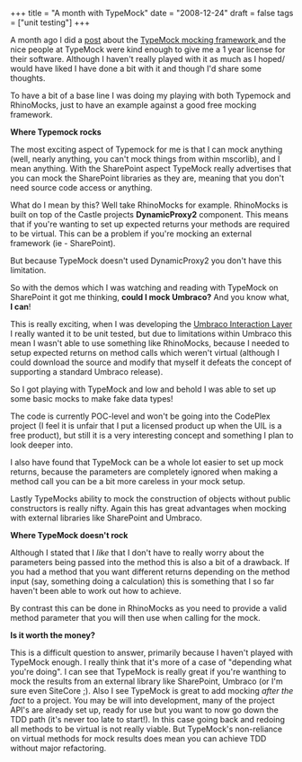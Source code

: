 +++
title = "A month with TypeMock"
date = "2008-12-24"
draft = false
tags = ["unit testing"]
+++

<p>
A month ago I did a <a href="/web/20090127032545/http://www.aaron-powell.com:80/blog.aspx?id=1291" target="_blank">post</a> about the <a href="https://web.archive.org/web/20090127032545/http://www.typemock.com/" target="_blank">TypeMock mocking framework </a>and the nice people at TypeMock were kind enough to give me a 1 year license for their software. Although I haven't really played with it as much as I hoped/ would have liked I have done a bit with it and though I'd share some thoughts.
</p>
<p>
To have a bit of a base line I was doing my playing with both Typemock and RhinoMocks, just to have an example against a good free mocking framework.
</p>
<p>
<strong><span>Where Typemock rocks</span></strong>
</p>
<p>
The most exciting aspect of Typemock for me is that I can <span>mock anything</span> (well, nearly anything, you can't mock things from within mscorlib), and I mean anything. With the SharePoint aspect TypeMock really advertises that you can mock the SharePoint libraries <span>as they are, </span>meaning that you don't need source code access or anything.
</p>
<p>
What do I mean by this? Well take RhinoMocks for example. RhinoMocks is built on top of the Castle projects <strong><span>DynamicProxy2</span></strong> component. This means that if you're wanting to set up expected returns your methods are required to be <span>virtual</span>. This can be a problem if you're mocking an external framework (ie - SharePoint).
</p>
<p>
But because TypeMock doesn't used DynamicProxy2 you don't have this limitation.&nbsp;
</p>
<p>
So with the demos which I was watching and reading with TypeMock on SharePoint it got me thinking, <strong><span>could I mock Umbraco?</span></strong> And you know what, <strong>I<span> can</span></strong>!
</p>
<p>
This is really exciting, when I was developing the <a href="http://www.codeplex.com/uil" target="_blank">Umbraco Interaction Layer</a> I really wanted it to be unit tested, but due to limitations within Umbraco this mean I wasn't able to use something like RhinoMocks, because I needed to setup expected returns on method calls which weren't virtual (although I could download the source and modify that myself it defeats the concept of supporting a standard Umbraco release).
</p>
<p>
So I got playing with TypeMock and low and behold I was able to set up some basic mocks to make fake data types!
</p>
<p>
The code is currently POC-level and <span>won't</span> be going into the CodePlex project (I feel it is unfair that I put a licensed product up when the UIL is a free product), but still it is a very interesting concept and something I plan to look deeper into.
</p>
<p>
I also have found that TypeMock can be a whole lot easier to set up mock returns, because the parameters are completely ignored when making a method call you can be a bit more careless in your mock setup.&nbsp;
</p>
<p>
Lastly TypeMocks ability to mock the construction of objects without public constructors is really nifty. Again this has great advantages when mocking with external libraries like SharePoint and Umbraco. 
</p>
<p>
<strong>Where TypeMock doesn't rock</strong>
</p>
<p>
Although I stated that I <em>like</em> that I don't have to really worry about the parameters being passed into the method this is also a bit of a drawback. If you had a method that you want different returns depending on the method input (say, something doing a calculation) this is something that I so far haven't been able to work out how to achieve.
</p>
<p>
By contrast this can be done in RhinoMocks as you need to provide a valid method parameter that you will then use when calling for the mock. 
</p>
<p>
<strong>Is it worth the money?</strong>
</p>
<p>
This is a difficult question to answer, primarily because I haven't played with TypeMock enough. I really think that it's more of a case of "depending what you're doing". I can see that TypeMock is really great if you're wanthing to mock the results from an external library like SharePoint, Umbraco (or I'm sure even SiteCore ;). Also I see TypeMock is great to add mocking <em>after the fact</em> to a project. You may be will into development, many of the project API's are already set up, ready for use but you want to now go down the TDD path (it's never too late to start!). In this case going back and redoing all methods to be virtual is not really viable. But TypeMock's non-reliance on virtual methods for mock results does mean you can achieve TDD without major refactoring. 
</p>